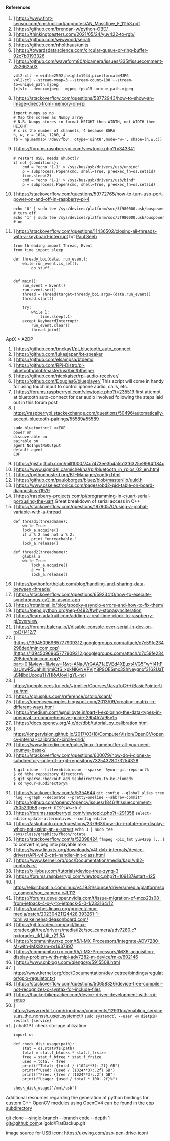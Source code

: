 ####  References

1. ] https://www.first-sensor.com/cms/upload/appnotes/AN_Massflow_E_11153.pdf
1. ] https://github.com/brendan-w/python-OBD/
1. ] https://thinkingtoasters.com/2021/05/24/yuv422-to-rgb/
1. ] https://github.com/wjwwood/serial/
1. ] https://github.com/nholthaus/units
1. ] https://towardsdatascience.com/circular-queue-or-ring-buffer-92c7b0193326
1. ] https://github.com/waveform80/picamera/issues/335#issuecomment-252662503
    ```
    v4l2-ctl -v width=2592,height=1944,pixelformat=MJPG
    v4l2-ctl --stream-mmap=3 --stream-count=100 --stream-to=unique_path.mjpeg
    [c]vlc --demux=mjpeg --mjpeg-fps=15 unique_path.mjpeg
    ```
1. ] https://stackoverflow.com/questions/58772943/how-to-show-an-image-direct-from-memory-on-rpi
    ```
    import numpy as np
    # Map the screen as Numpy array
    # N.B. Numpy stores in format HEIGHT then WIDTH, not WIDTH then HEIGHT!
    # c is the number of channels, 4 because BGRA
    h, w, c = 1024, 1280, 4
    fb = np.memmap('/dev/fb0', dtype='uint8',mode='w+', shape=(h,w,c)) 
    ```
1. ] https://forums.raspberrypi.com/viewtopic.php?t=343341
    ```
    # restart USB, needs uhubctl?
    if not {conditions}:
        cmd = "echo '1-1' > /sys/bus/usb/drivers/usb/unbind"
        p = subprocess.Popen(cmd, shell=True, preexec_fn=os.setsid)
        time.sleep(2)
        cmd = "echo '1-1' > /sys/bus/usb/drivers/usb/bind"
        p = subprocess.Popen(cmd, shell=True, preexec_fn=os.setsid)
    ```
1. ] https://stackoverflow.com/questions/59772765/how-to-turn-usb-port-power-on-and-off-in-raspberry-pi-4
    ```
    echo '0' | sudo tee /sys/devices/platform/soc/3f980000.usb/buspower # turn off
    echo '1' | sudo tee /sys/devices/platform/soc/3f980000.usb/buspower # on
    ```
1. ] https://stackoverflow.com/questions/11436502/closing-all-threads-with-a-keyboard-interrupt h/t [Paul Seeb](https://stackoverflow.com/a/11436603)
    ```
    from threading import Thread, Event
    from time import sleep

    def thready_boi(data, run_event):
        while run_event.is_set():
            do stuff...


    def main():
        run_event = Event()
        run_event.set()
        thread = Thread(target=thready_boi,args=(data,run_event))
        thread.start()
        
        try:
            while 1:
                time.sleep(.1)
        except KeyboardInterrupt:
            run_event.clear()
            thread.join()
    ```
AptX > A2DP
1. ] https://github.com/tmckay1/pi_bluetooth_auto_connect
1. ] https://github.com/lukasjapan/bt-speaker
1. ] https://github.com/elsampsa/btdemo
1. ] https://github.com/RPi-Distro/pi-bluetooth/blob/master/usr/bin/bthelper
1. ] https://github.com/nicokaiser/rpi-audio-receiver/
1. ] https://github.com/Douglas6/blueplayer/
    This script will come in handy for using touch input to control iphone audio, calls, etc.
1. ] https://forums.raspberrypi.com/viewtopic.php?t=235519
    first attempt at bluetooth auto-connect for car audio involved following the steps laid out in this forum post
1. ] https://raspberrypi.stackexchange.com/questions/50496/automatically-accept-bluetooth-pairings/55589#55589
    ```
    sudo bluetoothctl <<EOF
    power on
    discoverable on
    pairable on
    agent NoInputNoOutput
    default-agent
    EOF
    ```
1. ] https://gist.github.com/mill1000/74c7473ee3b4a5b13f6325e9994ff84c
1. ] https://www.sigmdel.ca/michel/ha/rpi/bluetooth_in_rpios_02_en.html
1. ] https://pythonhosted.org/BT-Manager/config.html
1. ] https://github.com/pauloborges/bluez/blob/master/lib/uuid.h
1. ] https://www.csselectronics.com/pages/obd2-pid-table-on-board-diagnostics-j1979
1. ] https://raspberry-projects.com/pi/programming-in-c/uart-serial-port/using-the-uart
    Great breakdown of serial access in C++
1. ] https://stackoverflow.com/questions/19790570/using-a-global-variable-with-a-thread
    ```
    def thread1(threadname):
        while True:
        lock_a.acquire()
        if a % 2 and not a % 2:
            print "unreachable."
        lock_a.release()

    def thread2(threadname):
        global a
        while True:
            lock_a.acquire()
            a += 1
            lock_a.release()
    ```
1. ] https://pythonforthelab.com/blog/handling-and-sharing-data-between-threads/
1. ] https://stackoverflow.com/questions/65923410/how-to-execute-synchronous-cv2-in-async-app
1. ] https://rotational.io/blog/spooky-asyncio-errors-and-how-to-fix-them/
1. ] https://peps.python.org/pep-0492/#why-stopasynciteration
1. ] https://learn.adafruit.com/adding-a-real-time-clock-to-raspberry-pi/overview
1. ] https://forums.balena.io/t/disable-console-over-serial-in-dev-on-rpi3/1412/7
1. ] [https://13945096965777909312.googlegroups.com/attach/d7c59fe234298ded/minicom.cpp](https://13945096965777909312.googlegroups.com/attach/d7c59fe234298ded/minicom.cpp?part=0.1&view=1&view=1&vt=ANaJVrGAA71JEVEd4XEuxt4VG5FwYI41tF0sUnwR5UahihIrjmiCfS_xpkNKyNVPVjY8P9OESmx3ShNeygnof3162UaTuSNlbdUcoqu1T7HRyUoyHgYL-nc)
1. ] https://people.eecs.ku.edu/~jrmiller/Courses/JavaToC++/BasicPointerUse.html
1. ] https://cplusplus.com/reference/cstdio/scanf/
1. ] https://opencvexamples.blogspot.com/2013/09/creating-matrix-in-different-ways.html
1. ] https://medium.com/@nullbyte.in/part-1-exploring-the-data-types-in-opencv4-a-comprehensive-guide-29b452a95e15
1. ] https://docs.opencv.org/4.x/dc/dbb/tutorial_py_calibration.html
1. ] https://longervision.github.io/2017/03/18/ComputerVision/OpenCV/opencv-internal-calibration-circle-grid/
1. ] https://www.linkedin.com/pulse/linux-framebuffer-all-you-need-soumya-basak/
1. ] https://stackoverflow.com/questions/600079/how-do-i-clone-a-subdirectory-only-of-a-git-repository/73254328#73254328
    ```
    $ git clone --filter=blob:none --sparse  %your-git-repo-url%
    $ cd %the repository directory%
    $ git sparse-checkout add %subdirectory-to-be-cloned%
    $ cd %your-subdirectory%
    ```
1. ] https://stackoverflow.com/a/5354644
    `git config --global alias.tree "log --graph --decorate --pretty=oneline --abbrev-commit"`
1. ] https://github.com/opencv/opencv/issues/18461#issuecomment-750523958
    `export DISPLAY=:0.0`
1. ] https://forums.raspberrypi.com/viewtopic.php?t=291358
    `select-editor`
    `update-alternatives --config editor`
1. ] https://askubuntu.com/questions/237963/how-do-i-rotate-my-display-when-not-using-an-x-server
    `echo 3 | sudo tee /sys/class/graphics/fbcon/rotate`
1. ] https://stackoverflow.com/a/52398424
    `ffmpeg -pix_fmt yuv420p [...]` to convert mjpeg into playable mkv
1. ] https://www.linuxtv.org/downloads/v4l-dvb-internals/device-drivers/API-v4l2-ctrl-handler-init-class.html
1. ] https://www.kernel.org/doc/Documentation/media/kapi/v4l2-controls.rst
1. ] https://xillybus.com/tutorials/device-tree-zynq-3
1. ] https://forums.raspberrypi.com/viewtopic.php?t=109137&start=125
1. ] https://elixir.bootlin.com/linux/v4.19.81/source/drivers/media/platform/soc_camera/soc_camera.c#L112
1. ] https://forums.developer.nvidia.com/t/issue-migration-of-mcp23s08-from-jetpack-4-x-y-to-jetpack-5-0-1/233164/12
1. ] https://patches.linaro.org/project/linux-media/patch/20230421124428.393261-1-tomi.valkeinen@ideasonboard.com/
1. ] https://git.toradex.com/cgit/linux-toradex.git/tree/drivers/media/i2c/soc_camera/adv7280.c?h=toradex_tk1_l4t_r21.5A
1. ] https://community.nxp.com/t5/i-MX-Processors/Integrate-ADV7280-M-with-IMX8X/m-p/1637897
1. ] https://community.nxp.com/t5/i-MX-Processors/iMX6-acquisition-display-problem-with-mipi-adv7282-m-device/m-p/602146
1. ] https://www.cnblogs.com/qiengo/p/5915508.html
1. ] https://www.kernel.org/doc/Documentation/devicetree/bindings/regulator/gpio-regulator.txt
1. ] https://stackoverflow.com/questions/50658326/device-tree-compiler-not-recognizes-c-syntax-for-include-files
1. ] https://hackerbikepacker.com/device-driver-development-with-rpi-setup
1. ] https://www.reddit.com/r/podman/comments/12931nx/enabling_services_as_the_nonssh_user_systemctl/
    `sudo systemctl --user -M dietpi@ restart {service}`
1. ] chatGPT check storage utilization:
    ```
    import os

    def check_disk_usage(path):
        stat = os.statvfs(path)
        total = stat.f_blocks * stat.f_frsize
        free = stat.f_bfree * stat.f_frsize
        used = total - free
        print(f"Total: {total / (1024**3):.2f} GB")
        print(f"Used: {used / (1024**3):.2f} GB")
        print(f"Free: {free / (1024**3):.2f} GB")
        print(f"Usage: {used / total * 100:.2f}%")

    check_disk_usage('/mnt/usb')
    ```

Additional resources regarding the generation of python bindings for custom C++ OpenCV modules using OpenCV4 can be found [in the cpp subdirectory](./cpp/README.md)

 git clone --single-branch --branch code --depth 1 git@github.com:eligold/FlatBackup.git

 image source for USB icon: https://uxwing.com/usb-pen-drive-icon/
